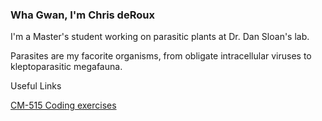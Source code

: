 ### Wha Gwan, I'm Chris deRoux

I'm a Master's student working on parasitic plants at Dr. Dan Sloan's lab. 

Parasites are my facorite organisms, from obligate intracellular viruses to kleptoparasitic megafauna. 

Useful Links

[CM-515 Coding exercises](https://github.com/cderoux/CM515-course-2024)

<!--
**cderoux/cderoux** is a ✨ _special_ ✨ repository because its `README.md` (this file) appears on your GitHub profile.

Here are some ideas to get you started:

- 🔭 I’m currently working on ...
- 🌱 I’m currently learning ...
- 👯 I’m looking to collaborate on ...
- 🤔 I’m looking for help with ...
- 💬 Ask me about ...
- 📫 How to reach me: ...
- 😄 Pronouns: ...
- ⚡ Fun fact: ...
-->
